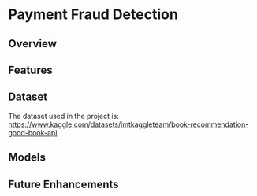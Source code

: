 # Payment Fraud Detection

## Overview

## Features

## Dataset
The dataset used in the project is: https://www.kaggle.com/datasets/imtkaggleteam/book-recommendation-good-book-api

## Models

## Future Enhancements
